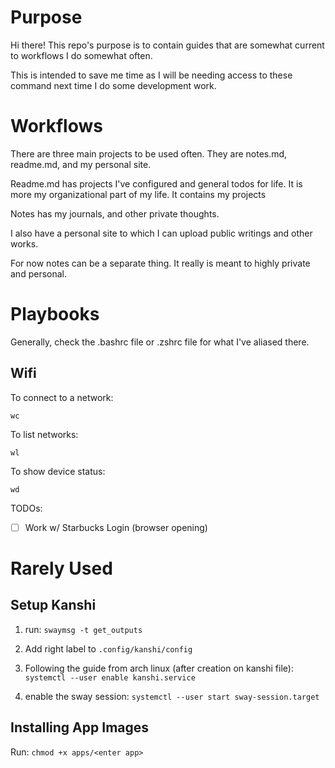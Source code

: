 # Purpose
Hi there!
This repo's purpose is to contain guides that
are somewhat current to workflows I do
somewhat often.

This is intended to save me time as I will be
needing access to these command next time I
do some development work.

# Workflows
There are three main projects to be used often.
They are notes.md, readme.md, and my personal site.

Readme.md has projects I've configured and general todos for life.
It is more my organizational part of my life.
It contains my projects

Notes has my journals, and other private thoughts.

I also have a personal site to which I can upload public writings and other works.

For now notes can be a separate thing. It really is meant to highly
private and personal.

# Playbooks

Generally, check the .bashrc file or .zshrc
file for what I've aliased there.

## Wifi

To connect to a network:

```
wc
```

To list networks:

```
wl
```

To show device status:

```
wd
```

TODOs:

- [ ] Work w/ Starbucks Login (browser
      opening)

# Rarely Used

## Setup Kanshi

1. run:
   `swaymsg -t get_outputs`

2. Add right label to `.config/kanshi/config`

3. Following the guide from arch linux (after
   creation on kanshi file):
   `systemctl --user enable kanshi.service`

4. enable the sway session:
   `systemctl --user start sway-session.target`

## Installing App Images

Run:
`chmod +x apps/<enter app>`
